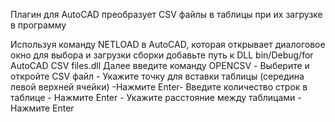 Плагин для AutoCAD преобразует CSV файлы в таблицы при их загрузке в программу

Используя команду NETLOAD в AutoCAD, которая открывает диалоговое окно для выбора и загрузки сборки добавьте путь к DLL bin/Debug/for AutoCAD CSV files.dll
Далее введите команду OPENCSV - Выберите и откройте CSV файл - Укажите точку для вставки таблицы (середина левой верхней ячейки) -Нажмите Enter- Введите количество строк в таблице - Нажмите Enter - Укажите расстояние между таблицами - Нажмите Enter
